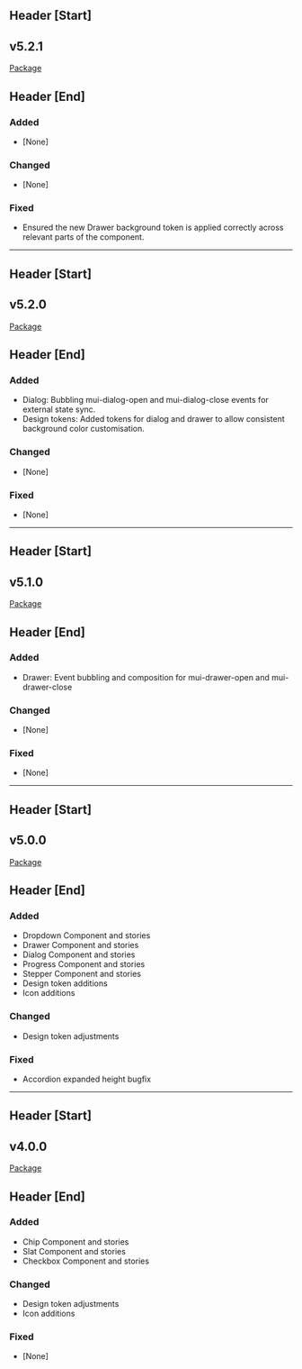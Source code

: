 ## Header [Start]

## v5.2.1

[Package](https://www.npmjs.com/package/@muibook/components/v/5.2.1)

## Header [End]

### Added

- [None]

### Changed

- [None]

### Fixed

- Ensured the new Drawer background token is applied correctly across relevant parts of the component.

---

## Header [Start]

## v5.2.0

[Package](https://www.npmjs.com/package/@muibook/components/v/5.2.0)

## Header [End]

### Added

- Dialog: Bubbling mui-dialog-open and mui-dialog-close events for external state sync.
- Design tokens: Added tokens for dialog and drawer to allow consistent background color customisation.

### Changed

- [None]

### Fixed

- [None]

---

## Header [Start]

## v5.1.0

[Package](https://www.npmjs.com/package/@muibook/components/v/5.1.0)

## Header [End]

### Added

- Drawer: Event bubbling and composition for mui-drawer-open and mui-drawer-close

### Changed

- [None]

### Fixed

- [None]

---

## Header [Start]

## v5.0.0

[Package](https://www.npmjs.com/package/@muibook/components/v/5.0.0)

## Header [End]

### Added

- Dropdown Component and stories
- Drawer Component and stories
- Dialog Component and stories
- Progress Component and stories
- Stepper Component and stories
- Design token additions
- Icon additions

### Changed

- Design token adjustments

### Fixed

- Accordion expanded height bugfix

---

## Header [Start]

## v4.0.0

[Package](https://www.npmjs.com/package/@muibook/components/v/4.0.0)

## Header [End]

### Added

- Chip Component and stories
- Slat Component and stories
- Checkbox Component and stories

### Changed

- Design token adjustments
- Icon additions

### Fixed

- [None]
